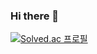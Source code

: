 ### Hi there 👋

[![Solved.ac 프로필](http://mazassumnida.wtf/api/v2/generate_badge?boj=popopy0412)](https://solved.ac/popopy0412)

<!--
**popopy0412/popopy0412** is a ✨ _special_ ✨ repository because its `README.md` (this file) appears on your GitHub profile.

Here are some ideas to get you started:

- 🔭 I’m currently working on ...
- 🌱 I’m currently learning ...
- 👯 I’m looking to collaborate on ...
- 🤔 I’m looking for help with ...
- 💬 Ask me about ...
- 📫 How to reach me: ...
- 😄 Pronouns: ...
- ⚡ Fun fact: ...
-->
